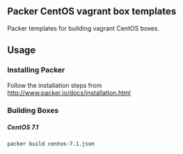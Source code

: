 ## Packer CentOS vagrant box templates

Packer templates for building vagrant CentOS boxes.

## Usage

### Installing Packer

Follow the installation steps from http://www.packer.io/docs/installation.html

### Building Boxes

##### CentOS 7.1
    packer build centos-7.1.json